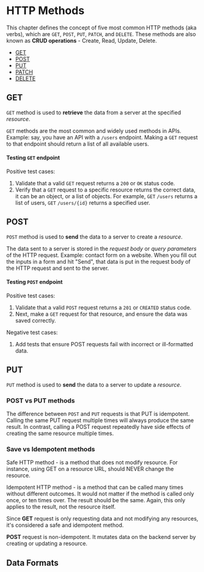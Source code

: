 # HTTP Methods

This chapter defines the concept of five most common HTTP methods (aka verbs), which are `GET`, `POST`, `PUT`, `PATCH`, and `DELETE`. These methods are also known as **CRUD operations** - Create, Read, Update, Delete.

- [GET](#get)
- [POST](#post)
- [PUT](#put)
- [PATCH](#patch)
- [DELETE](#delete)

## GET

`GET` method is used to **retrieve** the data from a server at the specified _resource_.

`GET` methods are the most common and widely used methods in APIs. Example: say, you have an API with a `/users` endpoint. Making a `GET` request to that endpoint should return a list of all available users.

#### Testing `GET` endpoint

Positive test cases:
1. Validate that a valid `GET` request returns a `200` or `OK` status code.
1. Verify that a `GET` request to a specific resource returns the correct data, it can be an object, or a list of objects. For example, `GET` `/users` returns a list of users, `GET` `/users/{id}` returns a specified user.

## POST

`POST` method is used to **send** the data to a server to create a _resource_.

The data sent to a server is stored in the _request body_ or _query parameters_ of the HTTP request. Example: contact form on a website. When you fill out the inputs in a form and hit "Send", that data is put in the request body of the HTTP request and sent to the server.

#### Testing `POST` endpoint

Positive test cases:
1. Validate that a valid `POST` request returns a `201` or `CREATED` status code.
1. Next, make a `GET` request for that resource, and ensure the data was saved correctly.

Negative test cases:
1. Add tests that ensure POST requests fail with incorrect or ill-formatted data.

## PUT

`PUT` method is used to **send** the data to a server to update a _resource_.

### POST vs PUT methods

The difference between `POST` and `PUT` requests is that PUT is idempotent. Calling the same PUT request multiple times will always produce the same result. In contrast, calling a POST request repeatedly have side effects of creating the same resource multiple times.

### Save vs Idempotent methods

Safe HTTP method - is a method that does not modify resource. For instance, using GET on a resource URL, should NEVER change the resource.

Idempotent HTTP method - is a method that can be called many times without different outcomes. It would not matter if the method is called only once, or ten times over. The result should be the same. Again, this only applies to the result, not the resource itself.

Since **GET** request is only requesting data and not modifying any resources, it's considered a safe and idempotent method.

**POST** request is non-idempotent. It mutates data on the backend server by creating or updating a resource.

## Data Formats

